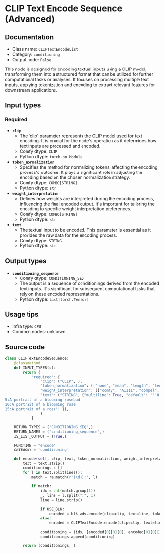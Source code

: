 # CLIP Text Encode Sequence (Advanced)
## Documentation
- Class name: `CLIPTextEncodeList`
- Category: `conditioning`
- Output node: `False`

This node is designed for encoding textual inputs using a CLIP model, transforming them into a structured format that can be utilized for further computational tasks or analyses. It focuses on processing multiple text inputs, applying tokenization and encoding to extract relevant features for downstream applications.
## Input types
### Required
- **`clip`**
    - The 'clip' parameter represents the CLIP model used for text encoding. It is crucial for the node's operation as it determines how text inputs are processed and encoded.
    - Comfy dtype: `CLIP`
    - Python dtype: `torch.nn.Module`
- **`token_normalization`**
    - Specifies the method for normalizing tokens, affecting the encoding process's outcome. It plays a significant role in adjusting the encoding based on the chosen normalization strategy.
    - Comfy dtype: `COMBO[STRING]`
    - Python dtype: `str`
- **`weight_interpretation`**
    - Defines how weights are interpreted during the encoding process, influencing the final encoded output. It's important for tailoring the encoding to specific weight interpretation preferences.
    - Comfy dtype: `COMBO[STRING]`
    - Python dtype: `str`
- **`text`**
    - The textual input to be encoded. This parameter is essential as it provides the raw data for the encoding process.
    - Comfy dtype: `STRING`
    - Python dtype: `str`
## Output types
- **`conditioning_sequence`**
    - Comfy dtype: `CONDITIONING_SEQ`
    - The output is a sequence of conditionings derived from the encoded text inputs. It's significant for subsequent computational tasks that rely on these encoded representations.
    - Python dtype: `List[torch.Tensor]`
## Usage tips
- Infra type: `CPU`
- Common nodes: unknown


## Source code
```python
class CLIPTextEncodeSequence:
    @classmethod
    def INPUT_TYPES(s):
        return {
            "required": {
                "clip": ("CLIP", ),
                "token_normalization": (["none", "mean", "length", "length+mean"],),
                "weight_interpretation": (["comfy", "A1111", "compel", "comfy++"],),
                "text": ("STRING", {"multiline": True, "default": '''0:A portrait of a rosebud
5:A portrait of a blooming rosebud
10:A portrait of a blooming rose
15:A portrait of a rose'''}),
                }
            }
        
    RETURN_TYPES = ("CONDITIONING_SEQ",)
    RETURN_NAMES = ("conditioning_sequence",)
    IS_LIST_OUTPUT = (True,)

    FUNCTION = "encode"
    CATEGORY = "conditioning"

    def encode(self, clip, text, token_normalization, weight_interpretation):
        text = text.strip()
        conditionings = []
        for l in text.splitlines():
            match = re.match(r'(\d+):', l)
            
            if match:
                idx = int(match.group(1))
                _, line = l.split(":", 1)
                line = line.strip()
                
                if USE_BLK:
                    encoded = blk_adv.encode(clip=clip, text=line, token_normalization=token_normalization, weight_interpretation=weight_interpretation)
                else:
                    encoded = CLIPTextEncode.encode(clip=clip, text=line)
                
                conditioning = (idx, [encoded[0][0][0], encoded[0][0][1]])
                conditionings.append(conditioning)

        return (conditionings, )

```
